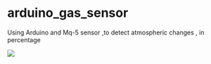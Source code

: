 # arduino_gas_sensor
Using Arduino and Mq-5 sensor ,to detect atmospheric changes , in percentage

<img src="./ss1.jpg"/>
